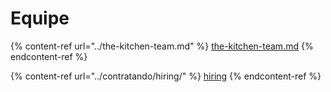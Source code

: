 # Equipe

{% content-ref url="../the-kitchen-team.md" %}
[the-kitchen-team.md](../the-kitchen-team.md)
{% endcontent-ref %}

{% content-ref url="../contratando/hiring/" %}
[hiring](../contratando/hiring/)
{% endcontent-ref %}
